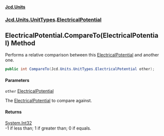 #### [Jcd.Units](index.md 'index')
### [Jcd.Units.UnitTypes](Jcd.Units.UnitTypes.md 'Jcd.Units.UnitTypes').[ElectricalPotential](Jcd.Units.UnitTypes.ElectricalPotential.md 'Jcd.Units.UnitTypes.ElectricalPotential')

## ElectricalPotential.CompareTo(ElectricalPotential) Method

Performs a relative comparison between this [ElectricalPotential](Jcd.Units.UnitTypes.ElectricalPotential.md 'Jcd.Units.UnitTypes.ElectricalPotential') and another one.

```csharp
public int CompareTo(Jcd.Units.UnitTypes.ElectricalPotential other);
```
#### Parameters

<a name='Jcd.Units.UnitTypes.ElectricalPotential.CompareTo(Jcd.Units.UnitTypes.ElectricalPotential).other'></a>

`other` [ElectricalPotential](Jcd.Units.UnitTypes.ElectricalPotential.md 'Jcd.Units.UnitTypes.ElectricalPotential')

The [ElectricalPotential](Jcd.Units.UnitTypes.ElectricalPotential.md 'Jcd.Units.UnitTypes.ElectricalPotential') to compare against.

#### Returns
[System.Int32](https://docs.microsoft.com/en-us/dotnet/api/System.Int32 'System.Int32')  
-1 if less than; 1 if greater than; 0 if equals.